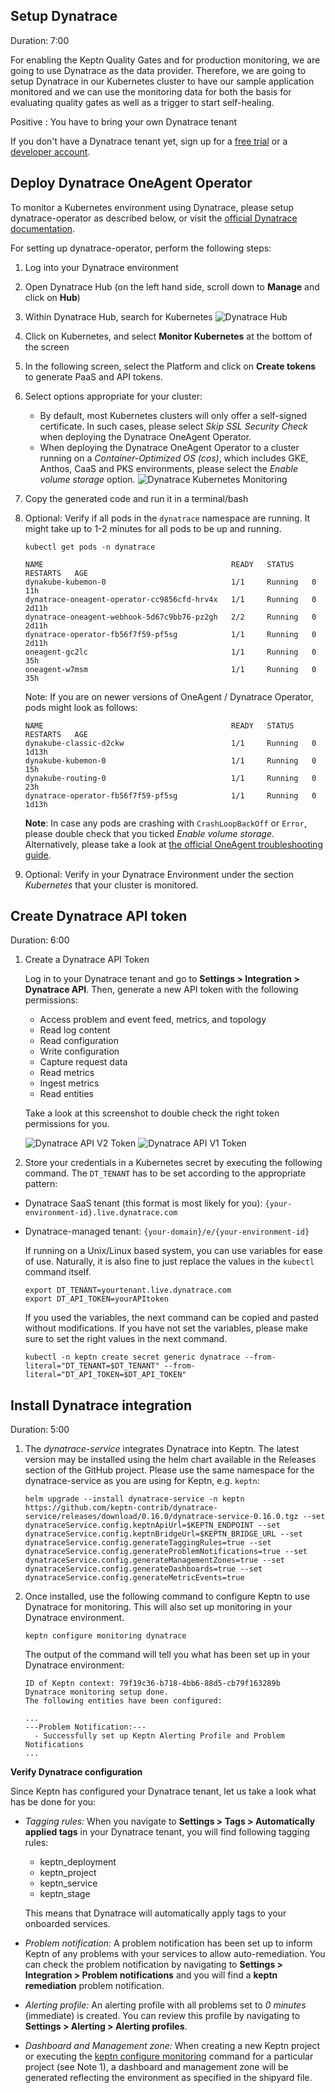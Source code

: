 
## Setup Dynatrace
Duration: 7:00

For enabling the Keptn Quality Gates and for production monitoring, we are going to use Dynatrace as the data provider. Therefore, we are going to setup Dynatrace in our Kubernetes cluster to have our sample application monitored and we can use the monitoring data for both the basis for evaluating quality gates as well as a trigger to start self-healing.

Positive
: You have to bring your own Dynatrace tenant

If you don't have a Dynatrace tenant yet, sign up for a [free trial](https://www.dynatrace.com/trial/) or a [developer account](https://www.dynatrace.com/developer/).

## Deploy Dynatrace OneAgent Operator

To monitor a Kubernetes environment using Dynatrace, please setup dynatrace-operator as described below, or visit the [official Dynatrace documentation](https://www.dynatrace.com/support/help/technology-support/cloud-platforms/kubernetes/deploy-oneagent-k8/).

For setting up dynatrace-operator, perform the following steps:

1. Log into your Dynatrace environment
1. Open Dynatrace Hub (on the left hand side, scroll down to **Manage** and click on **Hub**)
1. Within Dynatrace Hub, search for Kubernetes
   ![Dynatrace Hub](./assets/dt-hub-kubernetes.png)
1. Click on Kubernetes, and select **Monitor Kubernetes** at the bottom of the screen
1. In the following screen, select the Platform and click on **Create tokens** to generate PaaS and API tokens.
1. Select options appropriate for your cluster:
    - By default, most Kubernetes clusters will only offer a self-signed certificate. In such cases, please select *Skip SSL Security Check* when deploying the Dynatrace OneAgent Operator.
    - When deploying the Dynatrace OneAgent Operator to a cluster running on a *Container-Optimized OS (cos)*, which includes GKE, Anthos, CaaS and PKS environments, please select the *Enable volume storage* option.
   ![Dynatrace Kubernetes Monitoring](./assets/dt-kubernetes-monitor.png)
1. Copy the generated code and run it in a terminal/bash
1. Optional: Verify if all pods in the `dynatrace` namespace are running. It might take up to 1-2 minutes for all pods to be up and running.

    <!-- debug -->
    ```
    kubectl get pods -n dynatrace
    ```

    ```
    NAME                                          READY   STATUS    RESTARTS   AGE
    dynakube-kubemon-0                            1/1     Running   0          11h
    dynatrace-oneagent-operator-cc9856cfd-hrv4x   1/1     Running   0          2d11h
    dynatrace-oneagent-webhook-5d67c9bb76-pz2gh   2/2     Running   0          2d11h
    dynatrace-operator-fb56f7f59-pf5sg            1/1     Running   0          2d11h
    oneagent-gc2lc                                1/1     Running   0          35h
    oneagent-w7msm                                1/1     Running   0          35h
    ```
   
    Note: If you are on newer versions of OneAgent / Dynatrace Operator, pods might look as follows:
    ```
    NAME                                          READY   STATUS    RESTARTS   AGE
    dynakube-classic-d2ckw                        1/1     Running   0          1d13h
    dynakube-kubemon-0                            1/1     Running   0          15h
    dynakube-routing-0                            1/1     Running   0          23h
    dynatrace-operator-fb56f7f59-pf5sg            1/1     Running   0          1d13h
    ```

    **Note**: In case any pods are crashing with `CrashLoopBackOff` or `Error`, please double check that you ticked *Enable volume storage*. Alternatively, please take a look at [the official OneAgent troubleshooting guide](https://www.dynatrace.com/support/help/technology-support/cloud-platforms/kubernetes/maintenance/troubleshoot-deployment-and-connectivity/#anchor_deploy).
   
1. Optional: Verify in your Dynatrace Environment under the section *Kubernetes* that your cluster is monitored.

## Create Dynatrace API token
Duration: 6:00

1. Create a Dynatrace API Token

    Log in to your Dynatrace tenant and go to **Settings > Integration > Dynatrace API**. Then, generate a new API token with the following permissions:

    - Access problem and event feed, metrics, and topology
    - Read log content
    - Read configuration
    - Write configuration
    - Capture request data
    - Read metrics
    - Ingest metrics
    - Read entities

    Take a look at this screenshot to double check the right token permissions for you.

    ![Dynatrace API V2 Token](./assets/dt_apiv2_token.png)
    ![Dynatrace API V1 Token](./assets/dt_apiv1_token.png)

1. Store your credentials in a Kubernetes secret by executing the following command. The `DT_TENANT` has to be set according to the appropriate pattern:
  - Dynatrace SaaS tenant (this format is most likely for you): `{your-environment-id}.live.dynatrace.com`
  - Dynatrace-managed tenant: `{your-domain}/e/{your-environment-id}`

    If running on a Unix/Linux based system, you can use variables for ease of use. Naturally, it is also fine to just replace the values in the `kubectl` command itself.

    <!-- var DT_TENANT -->
    <!-- var DT_API_TOKEN -->

    ```
    export DT_TENANT=yourtenant.live.dynatrace.com
    export DT_API_TOKEN=yourAPItoken
    ```

    If you used the variables, the next command can be copied and pasted without modifications. If you have not set the variables, please make sure to set the right values in the next command.
    
    <!-- command -->
    ```
    kubectl -n keptn create secret generic dynatrace --from-literal="DT_TENANT=$DT_TENANT" --from-literal="DT_API_TOKEN=$DT_API_TOKEN" 
    ```

## Install Dynatrace integration
Duration: 5:00

1. The *dynatrace-service* integrates Dynatrace into Keptn. The latest version may be installed using the helm chart available in the Releases section of the GitHub project. Please use the same namespace for the dynatrace-service as you are using for Keptn, e.g. `keptn`:

    <!-- command bash -->
    ```
    helm upgrade --install dynatrace-service -n keptn https://github.com/keptn-contrib/dynatrace-service/releases/download/0.16.0/dynatrace-service-0.16.0.tgz --set dynatraceService.config.keptnApiUrl=$KEPTN_ENDPOINT --set dynatraceService.config.keptnBridgeUrl=$KEPTN_BRIDGE_URL --set dynatraceService.config.generateTaggingRules=true --set dynatraceService.config.generateProblemNotifications=true --set dynatraceService.config.generateManagementZones=true --set dynatraceService.config.generateDashboards=true --set dynatraceService.config.generateMetricEvents=true 

    ```

1. Once installed, use the following command to configure Keptn to use Dynatrace for monitoring. This will also set up monitoring in your Dynatrace environment.

    <!-- command -->
    ```
    keptn configure monitoring dynatrace
    ```

    The output of the command will tell you what has been set up in your Dynatrace environment:
    ```
    ID of Keptn context: 79f19c36-b718-4bb6-88d5-cb79f163289b
    Dynatrace monitoring setup done.
    The following entities have been configured:
    
    ...
    ---Problem Notification:--- 
      - Successfully set up Keptn Alerting Profile and Problem Notifications
    ...

    ```

**Verify Dynatrace configuration**

Since Keptn has configured your Dynatrace tenant, let us take a look what has be done for you:


- *Tagging rules:* When you navigate to **Settings > Tags > Automatically applied tags** in your Dynatrace tenant, you will find following tagging rules:
    - keptn_deployment
    - keptn_project
    - keptn_service
    - keptn_stage
  
    This means that Dynatrace will automatically apply tags to your onboarded services.

- *Problem notification:* A problem notification has been set up to inform Keptn of any problems with your services to allow auto-remediation. You can check the problem notification by navigating to **Settings > Integration > Problem notifications** and you will find a **keptn remediation** problem notification.

- *Alerting profile:* An alerting profile with all problems set to *0 minutes* (immediate) is created. You can review this profile by navigating to **Settings > Alerting > Alerting profiles**.

- *Dashboard and Management zone:* When creating a new Keptn project or executing the [keptn configure monitoring](https://keptn.sh/docs/0.6.0/reference/cli/commands/keptn_configure_monitoring/) command for a particular project (see Note 1), a dashboard and management zone will be generated reflecting the environment as specified in the shipyard file.

